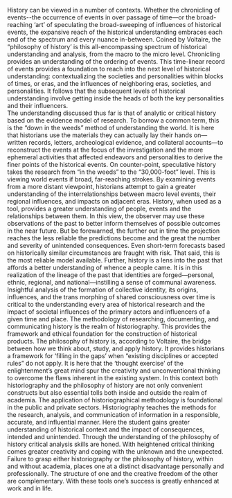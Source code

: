 History can be viewed in a number of contexts.  Whether the chronicling of events--the occurrence of events in over passage of time—or the broad-reaching ‘art’ of speculating the broad-sweeping of influences of historical events, the expansive reach of the historical understanding embraces each end of the spectrum and every nuance in-between. 
Coined by Voltaire, the “philosophy of history’ is this all-encompassing spectrum of historical understanding and analysis, from the macro to the micro level.
Chronicling provides an understanding of the ordering of events.  This time-linear record of events provides a foundation to reach into the next level of historical understanding: contextualizing the societies and personalities within blocks of times, or eras, and the influences of neighboring eras, societies, and personalities.  It follows that the subsequent levels of historical understanding involve getting inside the heads of both the key personalities and their influencers.  
The understanding discussed thus far is that of analytic or critical history based on the evidence model of research.  To borrow a common term, this is the “down in the weeds” method of understanding the world.  It is here that historians use the materials they can actually lay their hands on—written records, letters, archeological evidence, and collateral accounts—to reconstruct the events at the focus of the investigation and the more ephemeral activities that affected endeavors and personalities to derive the finer points of the historical events. 
On counter-point, speculative history takes the research from “in the weeds” to the “30,000-foot” level.  This is viewing world events if broad, far-reaching strokes.  By examining events from a more distant viewpoint, historians attempt to gain a greater understanding of the interrelationships between macro level events, their regional influences, and impacts on adjacent eras.
History, when used as a tool, provides a greater understanding of people, events and the relationships between them.  In this view, the observer may use these observations of the past to better inform themselves of possible outcomes in the near future.  But be forewarned, the further out in time the projection reaches the less reliable the predictions become and the great the number and severity of unintended consequences.  Even short-term forecasts based on historically similar circumstances are fraught with risk.  That said, this is the most reliable model available.
Further, history is a lens into the past that affords a better understanding of whence a people came.  It is in this realization of the lineage of the past that identities are forged—personal, ethnic, regional, and national—instilling a sense of communal awareness.  Insightful analysis of the formation of collective identity, its origins, influences, and the trans morphing of shared consciousness over time is critical to the understanding every area of historical research and the impact of societal influences of the primary actors and influencers of a given time and place.
The methodology of researching, documenting, and communicating history is the realm of historiography.  This provides the framework and ethical foundation for the construction of historical products.
The philosophy of history is, according to Voltaire, the bridge between how we think about, study, and apply history.  It provides historians a framework for ‘filling in the gaps’ when “existing disciplines or accepted rules” do not apply.  It is here that the ‘thought exercise’ of the enlightenment’s great mind spur the creativity and unconventional thinking to overcome the flaws inherent in the existing system.
In this context both historiography and the philosophy of history are not only convenient constructs but also essential tolls both inside and outside the realm of academia.  The application of historiographical methodology is foundational in the public and private sectors.  Historiography teaches the methods for the research, analysis, and communication of information in a responsible, accurate, and influential manner.  Here the student gains greater understanding of historical context and the impact of consequences, intended and unintended.
Through the understanding of the philosophy of history critical analysis skills are honed.  With heightened critical thinking comes greater creativity and coping with the unknown and the unexpected.  
Failure to grasp either historiography or the philosophy of history, within and without academia, places one at a distinct disadvantage personally and professionally.  The structure of one and the creative freedom of the other are complementary.  With these tools one’s success is greatly enhanced at work and in life.  
